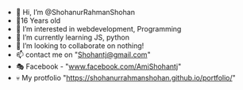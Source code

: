 - 👋 Hi, I’m @ShohanurRahmanShohan
- 🤠16 Years old 
- 👀 I’m interested in webdevelopment, Programming
- 🌱 I’m currently learning JS, python
- 💞️ I’m looking to collaborate on nothing!
- 📫 contact me on "Shohantj@gmail.com"
- 🎭 Facebook - "www.facebook.com/AmiShohantj"
- 💀 My protfolio "https://shohanurrahmanshohan.github.io/portfolio/"
